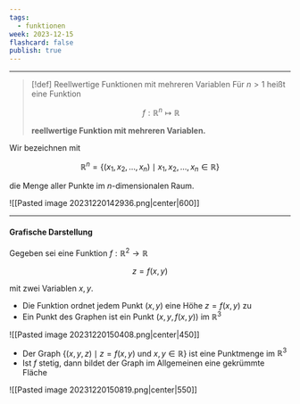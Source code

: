 ```yaml
---
tags:
  - funktionen
week: 2023-12-15
flashcard: false
publish: true
---
```

***

> [!def] Reellwertige Funktionen mit mehreren Variablen 
> Für $n > 1$ heißt eine Funktion
> 
> $$
> f: \mathbb{R}^{n} \mapsto \mathbb{R}
> $$
> 
> **reellwertige Funktion mit mehreren Variablen.**

Wir bezeichnen mit

$$
\mathbb{R}^n=\left\{\left(x_1, x_2, \ldots, x_n\right) \mid x_1, x_2, \ldots, x_n \in \mathbb{R}\right\}
$$

die Menge aller Punkte im $n$-dimensionalen Raum.


![[Pasted image 20231220142936.png|center|600]]

***
#### Grafische Darstellung
Gegeben sei eine Funktion $f: \mathbb{R}^2 \rightarrow \mathbb{R}$

$$
z=f(x, y)
$$

mit zwei Variablen $x, y$.
- Die Funktion ordnet jedem Punkt $(x, y)$ eine Höhe $z=f(x, y)$ zu
- Ein Punkt des Graphen ist ein Punkt $(x, y, f(x, y))$ im $\mathbb{R}^3$

![[Pasted image 20231220150408.png|center|450]]

- Der Graph $\{(x, y, z) \mid z=f(x, y)$ und $x, y \in \mathbb{R}\}$ ist eine Punktmenge im $\mathbb{R}^3$
- Ist $f$ stetig, dann bildet der Graph im Allgemeinen eine gekrümmte Fläche

![[Pasted image 20231220150819.png|center|550]]
